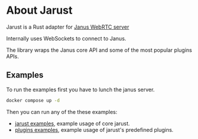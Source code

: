 # About Jarust

Jarust is a Rust adapter for [Janus WebRTC server](https://github.com/meetecho/janus-gateway)

Internally uses WebSockets to connect to Janus.

The library wraps the Janus core API and some of the most popular plugins APIs.

## Examples

To run the examples first you have to lunch the janus server.

```sh
docker compose up -d
```

Then you can run any of the these examples:

- [jarust examples](./jarust/examples/), example usage of core jarust.
- [plugins examples](./jarust_plugins/examples/), example usage of jarust's predefined plugins.
